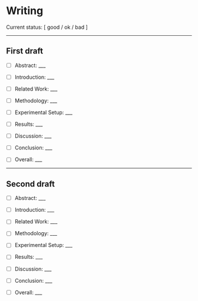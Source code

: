 # Writing

Current status:  [ good / ok / bad ]

---

## First draft

- [ ] Abstract: ___
- [ ] Introduction: ___
- [ ] Related Work: ___
- [ ] Methodology: ___
- [ ] Experimental Setup: ___
- [ ] Results: ___
- [ ] Discussion: ___
- [ ] Conclusion: ___

- [ ] Overall: ___

---

## Second draft

- [ ] Abstract: ___
- [ ] Introduction: ___
- [ ] Related Work: ___
- [ ] Methodology: ___
- [ ] Experimental Setup: ___
- [ ] Results: ___
- [ ] Discussion: ___
- [ ] Conclusion: ___

- [ ] Overall: ___
